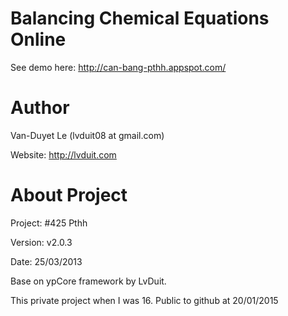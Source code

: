 # Balancing Chemical Equations Online
See demo here: http://can-bang-pthh.appspot.com/

# Author 
Van-Duyet Le (lvduit08 at gmail.com)

Website: http://lvduit.com

# About Project
Project: #425 Pthh

Version: v2.0.3

Date: 25/03/2013

Base on ypCore framework by LvDuit. 

This private project when I was 16. Public to github at 20/01/2015
